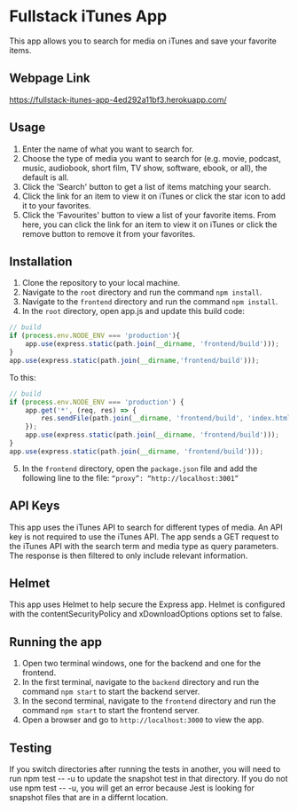 # Fullstack iTunes App

This app allows you to search for media on iTunes and save your favorite items.

## Webpage Link

https://fullstack-itunes-app-4ed292a11bf3.herokuapp.com/

## Usage

1. Enter the name of what you want to search for.
2. Choose the type of media you want to search for (e.g. movie, podcast, music, audiobook, short film, TV show, software, ebook, or all), the default is all.
3. Click the 'Search' button to get a list of items matching your search.
4. Click the link for an item to view it on iTunes or click the star icon to add it to your favorites.
5. Click the 'Favourites' button to view a list of your favorite items. From here, you can click the link for an item to view it on iTunes or click the remove button to remove it from your favorites.

## Installation

1. Clone the repository to your local machine.
2. Navigate to the `root` directory and run the command `npm install`.
3. Navigate to the `frontend` directory and run the command `npm install`.
4. In the `root` directory, open app.js and update this build code:
```javascript
// build
if (process.env.NODE_ENV === 'production'){
    app.use(express.static(path.join(__dirname, 'frontend/build')));
}
app.use(express.static(path.join(__dirname,'frontend/build')));
```
To this:
```javascript
// build
if (process.env.NODE_ENV === 'production') {
    app.get('*', (req, res) => {
        res.sendFile(path.join(__dirname, 'frontend/build', 'index.html'));
    });
    app.use(express.static(path.join(__dirname, 'frontend/build')));
}
app.use(express.static(path.join(__dirname, 'frontend/build')));
```
5. In the `frontend` directory, open the `package.json` file and add the following line to the file: `“proxy”: “http://localhost:3001”`

## API Keys

This app uses the iTunes API to search for different types of media. An API key is not required to use the iTunes API. 
The app sends a GET request to the iTunes API with the search term and media type as query parameters. 
The response is then filtered to only include relevant information.

## Helmet

This app uses Helmet to help secure the Express app.
Helmet is configured with the contentSecurityPolicy and xDownloadOptions options set to false.

## Running the app

1. Open two terminal windows, one for the backend and one for the frontend.
2. In the first terminal, navigate to the `backend` directory and run the command `npm start` to start the backend server.
3. In the second terminal, navigate to the `frontend` directory and run the command `npm start` to start the frontend server.
4. Open a browser and go to `http://localhost:3000` to view the app.

## Testing

If you switch directories after running the tests in another, you will need to run npm test -- -u to update the snapshot test in that directory. 
If you do not use npm test -- -u, you will get an error because Jest is looking for snapshot files that are in a differnt location.

